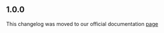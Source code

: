 ## 1.0.0

This changelog was moved to our official documentation [page](https://docs.tryrook.io/docs/category/sdks)
